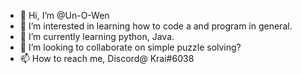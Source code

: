 - 👋 Hi, I’m @Un-O-Wen
- 👀 I’m interested in learning how to code a and program in general.
- 🌱 I’m currently learning python, Java.
- 💞️ I’m looking to collaborate on simple puzzle solving?
- 📫 How to reach me, Discord@ Krai#6038

<!---
Un-O-Wen/Un-O-Wen is a ✨ special ✨ repository because its `README.md` (this file) appears on your GitHub profile.
You can click the Preview link to take a look at your changes.
--->
